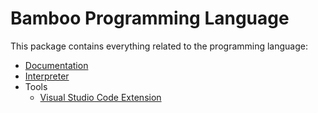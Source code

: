 # Bamboo Programming Language

This package contains everything related to the programming language:

  - [Documentation](https://github.com/dapperlabs/bamboo-node/tree/master/pkg/language/docs)
  - [Interpreter](https://github.com/dapperlabs/bamboo-node/tree/master/pkg/language/runtime)
  - Tools
    - [Visual Studio Code Extension](https://github.com/dapperlabs/bamboo-node/tree/master/pkg/language/tools/vscode-extension)
